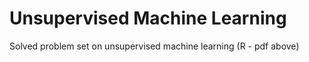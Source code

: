 # Unsupervised Machine Learning

Solved problem set on unsupervised machine learning (R - pdf above)
